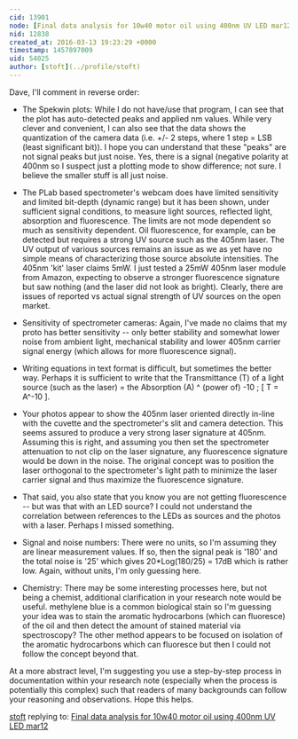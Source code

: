 ```yaml
---
cid: 13901
node: [Final data analysis for 10w40 motor oil using 400nm UV LED mar12](../notes/dhaffnersr/03-12-2016/final-data-analysis-for-10w40-motor-oil-using-400nm-uv-led-mar12)
nid: 12838
created_at: 2016-03-13 19:23:29 +0000
timestamp: 1457897009
uid: 54025
author: [stoft](../profile/stoft)
---
```


Dave, I'll comment in reverse order:

- The Spekwin plots: While I do not have/use that program, I can see that the plot has auto-detected peaks and applied nm values. While very clever and convenient, I can also see that the data shows the quantization of the camera data (i.e. +/- 2 steps, where 1 step = LSB (least significant bit)). I hope you can understand that these "peaks" are not signal peaks but just noise. Yes, there is a signal (negative polarity at 400nm so I suspect just a plotting mode to show difference; not sure. I believe the smaller stuff is all just noise.

- The PLab based spectrometer's webcam does have limited sensitivity and limited bit-depth (dynamic range) but it has been shown, under sufficient signal conditions, to measure light sources, reflected light, absorption and fluorescence. The limits are not mode dependent so much as sensitivity dependent. Oil fluorescence, for example, can be detected but requires a strong UV source such as the 405nm laser. The UV output of various sources remains an issue as we as yet have no simple means of characterizing those source absolute intensities. The 405nm 'kit' laser claims 5mW. I just tested a 25mW 405nm laser module from Amazon, expecting to observe a stronger fluorescence signature but saw nothing (and the laser did not look as bright). Clearly, there are issues of reported vs actual signal strength of UV sources on the open market.

- Sensitivity of spectrometer cameras: Again, I've made no claims that my proto has better sensitivity -- only better stability and somewhat lower noise from ambient light, mechanical stability and lower 405nm carrier signal energy (which allows for more fluorescence signal).

- Writing equations in text format is difficult, but sometimes the better way. Perhaps it is sufficient to write that the Transmittance (T) of a light source (such as the laser) = the Absorption (A) ^ (power of) -10 ; [ T = A^-10 ].

- Your photos appear to show the 405nm laser oriented directly in-line with the cuvette and the spectrometer's slit and camera detection. This seems assured to produce a very strong laser signature at 405nm. Assuming this is right, and assuming you then set the spectrometer attenuation to not clip on the laser signature, any fluorescence signature would be down in the noise. The original concept was to position the laser orthogonal to the spectrometer's light path to minimize the laser carrier signal and thus maximize the fluorescence signature.

- That said, you also state that you know you are not getting fluorescence -- but was that with an LED source? I could not understand the correlation between references to the LEDs as sources and the photos with a laser. Perhaps I missed something.

- Signal and noise numbers: There were no units, so I'm assuming they are linear measurement values. If so, then the signal peak is '180' and the total noise is '25' which gives 20*Log(180/25) = 17dB which is rather low. Again, without units, I'm only guessing here.

- Chemistry: There may be some interesting processes here, but not being a chemist, additional clarification in your research note would be useful. methylene blue is a common biological stain so I'm guessing your idea was to stain the aromatic hydrocarbons (which can fluoresce) of the oil and then detect the amount of stained material via spectroscopy? The other method appears to be focused on isolation of the aromatic hydrocarbons which can fluoresce but then I could not follow the concept beyond that.

At a more abstract level, I'm suggesting you use a step-by-step process in documentation within your research note (especially when the process is potentially this complex) such that readers of many backgrounds can follow your reasoning and observations. Hope this helps.


[stoft](../profile/stoft) replying to: [Final data analysis for 10w40 motor oil using 400nm UV LED mar12](../notes/dhaffnersr/03-12-2016/final-data-analysis-for-10w40-motor-oil-using-400nm-uv-led-mar12)

